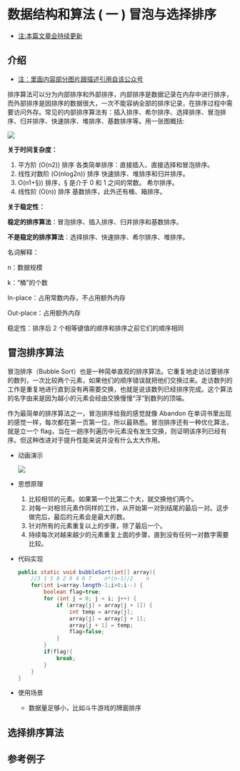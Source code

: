 #  数据结构和算法 ( 一 ) 冒泡与选择排序

- <u>注:本篇文章会持续更新</u>

##  介绍

- [注：里面内容部分图片跟描述引用自该公众号](https://mp.weixin.qq.com/s?__biz=MzI3MDE0NzYwNA==&mid=2651436911&idx=1&sn=4c20563f775449ae1776ac84afe64d4b&chksm=f1289e14c65f1702344009eac2d0578478abc7fafe8007c2120fc55727ffe4518708496ee798&mpshare=1&scene=1&srcid=0127o8gEd6vlfI5Vp6nevKEb#rd "架构师必备公众号")

排序算法可以分为内部排序和外部排序，内部排序是数据记录在内存中进行排序，而外部排序是因排序的数据很大，一次不能容纳全部的排序记录，在排序过程中需要访问外存。常见的内部排序算法有：插入排序、希尔排序、选择排序、冒泡排序、归并排序、快速排序、堆排序、基数排序等。用一张图概括:

![](http://pm1dr7anq.bkt.clouddn.com/blog/20190128/Qe6jMrDgmhO9.webp)

**关于时间复杂度：**

1. 平方阶 (O(n2)) 排序 各类简单排序：直接插入、直接选择和冒泡排序。
2. 线性对数阶 (O(nlog2n)) 排序 快速排序、堆排序和归并排序。
3. O(n1+§)) 排序，§ 是介于 0 和 1 之间的常数。 希尔排序。
4. 线性阶 (O(n)) 排序 基数排序，此外还有桶、箱排序。

**关于稳定性：**

**稳定的排序算法**：冒泡排序、插入排序、归并排序和基数排序。

**不是稳定的排序算法**：选择排序、快速排序、希尔排序、堆排序。

名词解释：

n：数据规模

k：“桶”的个数

In-place：占用常数内存，不占用额外内存

Out-place：占用额外内存

稳定性：排序后 2 个相等键值的顺序和排序之前它们的顺序相同

##  冒泡排序算法

冒泡排序（Bubble Sort）也是一种简单直观的排序算法。它重复地走访过要排序的数列，一次比较两个元素，如果他们的顺序错误就把他们交换过来。走访数列的工作是重复地进行直到没有再需要交换，也就是说该数列已经排序完成。这个算法的名字由来是因为越小的元素会经由交换慢慢“浮”到数列的顶端。

作为最简单的排序算法之一，冒泡排序给我的感觉就像 Abandon 在单词书里出现的感觉一样，每次都在第一页第一位，所以最熟悉。冒泡排序还有一种优化算法，就是立一个 flag，当在一趟序列遍历中元素没有发生交换，则证明该序列已经有序。但这种改进对于提升性能来说并没有什么太大作用。

- 动画演示

  ![](http://pm1dr7anq.bkt.clouddn.com/blog/20190128/g9f0O7wPKy55.gif)

- 思想原理

  1. 比较相邻的元素。如果第一个比第二个大，就交换他们两个。 
  2. 对每一对相邻元素作同样的工作，从开始第一对到结尾的最后一对。这步做完后，最后的元素会是最大的数。 
  3. 针对所有的元素重复以上的步骤，除了最后一个。 
  4. 持续每次对越来越少的元素重复上面的步骤，直到没有任何一对数字需要比较。 

- 代码实现

  ```java
  public static void bubbleSort(int[] array){
      //3 1 5 8 2 9 4 6 7    n*(n-1)/2    n
      for(int i=array.length-1;i>0;i--) {
          boolean flag=true;
          for (int j = 0; j < i; j++) {
              if (array[j] > array[j + 1]) {
                  int temp = array[j];
                  array[j] = array[j + 1];
                  array[j + 1] = temp;
                  flag=false;
              }
          }
          if(flag){
              break;
          }
      }
  }
  ```

- 使用场景

  - 数据量足够小，比如斗牛游戏的牌面排序

##  选择排序算法

##  参考例子





